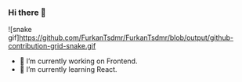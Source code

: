### Hi there 👋
![snake gif]https://github.com/FurkanTsdmr/FurkanTsdmr/blob/output/github-contribution-grid-snake.gif

- 🔭 I’m currently working on Frontend.
- 🌱 I’m currently learning React.
